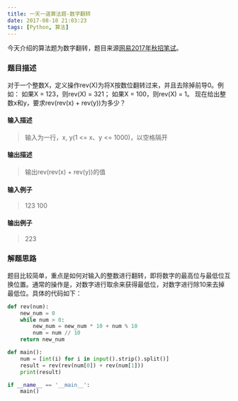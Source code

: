 ```yaml
---
title: 一天一道算法题-数字翻转
date: 2017-08-10 21:03:23
tags: [Python, 算法]
---
```


今天介绍的算法题为数字翻转，题目来源[网易2017年秋招笔试](https://www.nowcoder.com/question/next?pid=2811407&qid=46572&tid=9738957)。
<!--more-->

### 题目描述

对于一个整数X，定义操作rev(X)为将X按数位翻转过来，并且去除掉前导0。例如：
如果X = 123，则rev(X) = 321；
如果X = 100，则rev(X) = 1。
现在给出整数x和y，要求rev(rev(x) + rev(y))为多少？

#### 输入描述
<blockquote>
	输入为一行，x, y(1 <= x、y <= 1000)，以空格隔开
</blockquote>

#### 输出描述
<blockquote>
	输出rev(rev(x) + rev(y))的值
</blockquote>

#### 输入例子
<blockquote>
	123 100
</blockquote>

#### 输出例子
<blockquote>
	223
</blockquote>

### 解题思路

题目比较简单，重点是如何对输入的整数进行翻转，即将数字的最高位与最低位互换位置。通常的操作是，对数字进行取余来获得最低位，对数字进行除10来去掉最低位。具体的代码如下：

``` Python
def rev(num):
    new_num = 0
    while num > 0:
        new_num = new_num * 10 + num % 10
        num = num // 10
    return new_num

def main():
    num = [int(i) for i in input().strip().split()]
    result = rev(rev(num[0]) + rev(num[1]))
    print(result)

if __name__ == '__main__':
    main()
```
